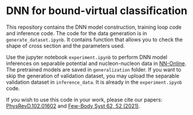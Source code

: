 # DNN for bound-virtual classification
This repository contains the DNN model construction, training loop code and inference code. The code for the data generation is in `generate_dataset.ipynb`. It contains function that allows you to check the shape of cross section and the parameters used. 

Use the jupyter notebook `experiment.ipynb` to perform DNN model inferences on separable potential and nucleon-nucleon data in <a href=http://nn-online.org> NN-Online</a>. The pretrained models are saved in `generalization` folder. If you want to skip the generation of validation dataset, you may upload the separable validation dataset in `inference_data`. It is already in the `experiment.ipynb` code.  

If you wish to use this code in your work, please cite our papers:
<a href=https://journals.aps.org/prd/abstract/10.1103/PhysRevD.102.016024>PhysRevD.102.01602</a> and
<a href=https://link.springer.com/article/10.1007%2Fs00601-021-01642-z>Few-Body Syst 62, 52 (2021)</a>.
